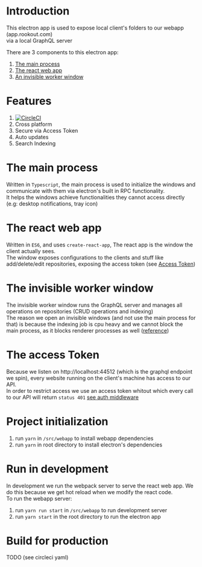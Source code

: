 # Introduction
This electron app is used to expose local client's folders to our webapp (app.rookout.com)  
via a local GraphQL server

There are 3 components to this electron app:  
1. [The main process](#The-main-process)
1. [The react web app](#The-react-web-app)
1. [An invisible worker window](#The-invisible-worker-window)

# Features
1. [![CircleCI](https://circleci.com/gh/Rookout/explorook/tree/master.svg?style=shield)](https://circleci.com/gh/Rookout/explorook/tree/master)
1. Cross platform
1. Secure via Access Token
1. Auto updates
1. Search Indexing

# The main process
Written in ``Typescript``, the main process is used to initialize the windows and communicate with them via electron's built in RPC functionality.  
It helps the windows achieve functionalities they cannot access directly (e.g: desktop notifications, tray icon)

# The react web app
Written in ``ES6``, and uses ``create-react-app``, The react app is the window the client actually sees.  
The window exposes configurations to the clients and stuff like add/delete/edit repositories, exposing the access token (see [Access Token](#The-access-Token))  

# The invisible worker window
The invisible worker window runs the GraphQL server and manages all operations on repositories (CRUD operations and indexing)  
The reason we open an invisible windows (and not use the main process for that) is because the indexing job is cpu heavy and we cannot block the main process, as it blocks renderer processes as well ([reference](https://medium.com/actualbudget/the-horror-of-blocking-electrons-main-process-351bf11a763c))

# The access Token
Because we listen on http://localhost:44512 (which is the graphql endpoint we spin), every website running on the client's machine has access to our API.  
In order to restrict access we use an access token whitout which every call to our API will return ``status 401`` [see auth middleware](https://github.com/Rookout/explorook/blob/22079b3b34d5006e2b19b88ee31883cb8064b1f2/src/server.ts#L15)

# Project initialization
1. run ``yarn`` in ``/src/webapp`` to install webapp dependencies
1. run ``yarn`` in root directory to install electron's dependencies

# Run in development
In development we run the webpack server to serve the react web app. We do this because we get hot reload when we modify the react code.  
To run the webapp server:
1. run ``yarn run start`` in ``/src/webapp`` to run development server
1. run ``yarn start`` in the root directory to run the electron app

# Build for production
TODO (see circleci yaml)